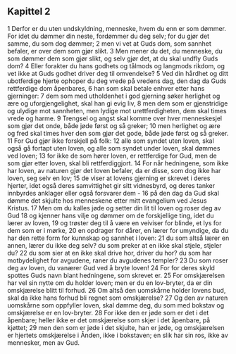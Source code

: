 ## Kapittel 2

1 Derfor er du uten undskyldning, menneske, hvem du enn er som dømmer. For idet du dømmer din neste, fordømmer du deg selv; for du gjør det samme, du som dog dømmer;
2 men vi vet at Guds dom, som sannhet befaler, er over dem som gjør slikt.
3 Men mener du det, du menneske, du som dømmer dem som gjør slikt, og selv gjør det, at du skal undfly Guds dom?
4 Eller forakter du hans godhets og tålmods og langmods rikdom, og vet ikke at Guds godhet driver deg til omvendelse?
5 Ved din hårdhet og ditt ubotferdige hjerte ophoper du deg vrede på vredens dag, den dag da Guds rettferdige dom åpenbares,
6 han som skal betale enhver etter hans gjerninger:
7 dem som med utholdenhet i god gjerning søker herlighet og ære og uforgjengelighet, skal han gi evig liv,
8 men dem som er gjenstridige og ulydige mot sannheten, men lydige mot urettferdigheten, dem skal times vrede og harme.
9 Trengsel og angst skal komme over hver menneskesjel som gjør det onde, både jøde først og så greker;
10 men herlighet og ære og fred skal times hver den som gjør det gode, både jøde først og så greker.
11 For Gud gjør ikke forskjell på folk:
12 alle som syndet uten loven, skal også gå fortapt uten loven, og alle som syndet under loven, skal dømmes ved loven;
13 for ikke de som hører loven, er rettferdige for Gud, men de som gjør etter loven, skal bli rettferdiggjort.
14 For når hedningene, som ikke har loven, av naturen gjør det loven befaler, da er disse, som dog ikke har loven, seg selv en lov;
15 de viser at lovens gjerning er skrevet i deres hjerter, idet også deres samvittighet gir sitt vidnesbyrd, og deres tanker innbyrdes anklager eller også forsvarer dem -
16 på den dag da Gud skal dømme det skjulte hos menneskene etter mitt evangelium ved Jesus Kristus.
17 Men om du kalles jøde og setter din lit til loven og roser deg av Gud
18 og kjenner hans vilje og dømmer om de forskjellige ting, idet du lærer av loven,
19 og trøster deg til å være en veiviser for blinde, et lys for dem som er i mørke,
20 en opdrager for dårer, en lærer for umyndige, da du har den rette form for kunnskap og sannhet i loven:
21 du som altså lærer en annen, lærer du ikke deg selv? du som preker at en ikke skal stjele, stjeler du?
22 du som sier at en ikke skal drive hor, driver du hor? du som har motbydelighet for avgudene, raner du avgudenes templer?
23 Du som roser deg av loven, du vanærer Gud ved å bryte loven!
24 For for deres skyld spottes Guds navn blant hedningene, som skrevet er.
25 For omskjærelsen har vel sin nytte om du holder loven; men er du en lov-bryter, da er din omskjærelse blitt til forhud.
26 Om altså den uomskårne holder lovens bud, skal da ikke hans forhud bli regnet som omskjærelse?
27 Og den av naturen uomskårne som oppfyller loven, skal dømme deg, du som med bokstav og omskjærelse er en lov-bryter.
28 For ikke den er jøde som er det i det åpenbare; heller ikke er det omskjærelse som skjer i det åpenbare, på kjøttet;
29 men den som er jøde i det skjulte, han er jøde, og omskjærelsen er hjertets omskjærelse i Ånden, ikke i bokstaven; en slik har sin ros, ikke av mennesker, men av Gud.
